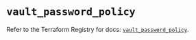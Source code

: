 # `vault_password_policy`

Refer to the Terraform Registry for docs: [`vault_password_policy`](https://registry.terraform.io/providers/hashicorp/vault/5.3.0/docs/resources/password_policy).

